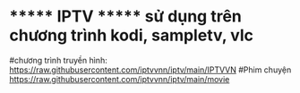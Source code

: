 #  ***** IPTV ***** sử dụng trên chương trình kodi, sampletv, vlc
#chương trình truyền hình:
https://raw.githubusercontent.com/iptvvnn/iptv/main/IPTVVN
#Phim chuyện
https://raw.githubusercontent.com/iptvvnn/iptv/main/movie
